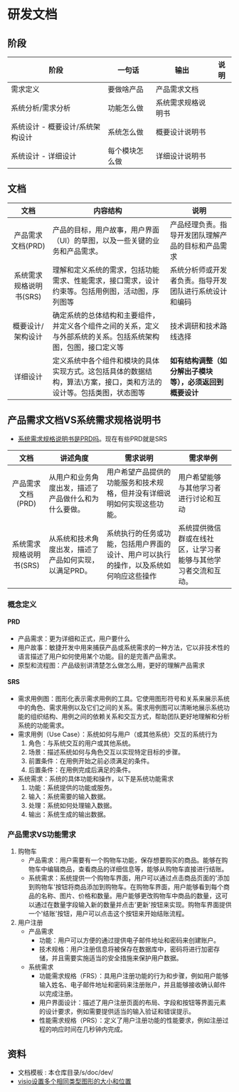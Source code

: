 # 研发文档

## 阶段
| 阶段 | 一句话 | 输出 | 说明 |
| - | - | - | - |
| 需求定义 | 要做啥产品 | 产品需求文档 |  |
| 系统分析/需求分析 | 功能怎么做 | 系统需求规格说明书 |  |
| 系统设计 - 概要设计/系统架构设计 | 系统怎么做 | 概要设计说明书 |  |
| 系统设计 - 详细设计 | 每个模块怎么做 | 详细设计说明书 |  |

## 文档
| 文档 | 内容结构 | 说明 |
| :-: | - | - |
| 产品需求文档(PRD) | 产品的目标，用户故事，用户界面（UI）的草图，以及一些关键的业务和产品需求。 | 产品经理负责。指导开发团队理解产品的目标和产品需求 |
| 系统需求规格说明书(SRS) | 理解和定义系统的需求，包括功能需求、性能需求，接口需求，设计约束等。包括用例图，活动图，序列图等 | 系统分析师或开发者负责。指导开发团队进行系统设计和编码 |
| 概要设计/架构设计 | 确定系统的总体结构和主要组件，并定义各个组件之间的关系，定义与外部系统的关系。包括系统架构图，包图，接口定义等 | 技术调研和技术路线选择 |
| 详细设计 | 定义系统中各个组件和模块的具体实现方式。这包括具体的数据结构，算法\方案，接口，类和方法的设计等。包括类图，状态图等 | **如有结构调整（如分解出子模块等），必须返回到概要设计** |

## 产品需求文档VS系统需求规格说明书
* [系统需求规格说明书是PRD吗](https://zhuanlan.zhihu.com/p/59363702)。现在有些PRD就是SRS

| 文档 | 讲述角度 | 需求说明 |需求举例 |
| :-: | - | - | - |
| 产品需求文档(PRD) | 从用户和业务角度出发，描述了产品做什么和为什么要做。 | 用户希望产品提供的功能服务和技术规格，但并没有详细说明如何实现这些功能。 | 用户希望能够与其他学习者进行讨论和互动 |
| 系统需求规格说明书(SRS) | 从系统和技术角度出发，描述了产品如何实现，以满足PRD。 | 系统执行的任务或功能，包括用户界面的设计、用户可以执行的操作，以及系统如何响应这些操作 | 系统提供微信群或在线社区，让学习者能够与其他学习者交流和互动。 |

### 概念定义
#### PRD
* 产品需求：更为详细和正式，用户要什么
* 用户故事：敏捷开发中用来捕获产品或系统需求的一种方法，它以非技术性的语言描述了用户如何使用某个功能。目的是完善产品需求。
* 原型和流程图：产品级别讲清楚怎么做怎么用，更好的理解产品需求

#### SRS
* 需求用例图：图形化表示需求用例的工具。它使用图形符号和关系来展示系统中的角色、需求用例以及它们之间的关系。需求用例图可以清晰地展示系统功能的组织结构、用例之间的依赖关系和交互方式，帮助团队更好地理解和分析系统的功能需求。
* 需求用例（Use Case）：系统如何与用户（或其他系统）交互的系统行为
    1. 角色：与系统交互的用户或其他系统。
    1. 场景：描述系统如何与角色交互以实现特定目标的步骤。
    1. 前置条件：在用例开始之前必须满足的条件。
    1. 后置条件：在用例完成后满足的条件。
* 系统需求：系统的具体功能和操作，以下是系统功能需求
    1. 功能：系统提供的功能或服务。
    1. 输入：系统需要的输入数据。
    1. 处理：系统如何处理输入数据。
    1. 输出：系统生成的输出数据。

### 产品需求VS功能需求
1. 购物车
    * 产品需求：用户需要有一个购物车功能，保存想要购买的商品。能够在购物车中编辑商品，查看商品的详细信息等，能够从购物车直接进行结账。
    * 系统需求：系统提供一个购物车界面，用户可以通过点击商品页面的'添加到购物车'按钮将商品添加到购物车。在购物车界面，用户能够看到每个商品的名称、图片、价格和数量。用户能够更改购物车中商品的数量，这可以通过在数量字段输入新的数量并点击'更新'按钮来实现。购物车界面提供一个'结账'按钮，用户可以点击这个按钮来开始结账流程。
1. 用户注册
    * 产品需求
      * 功能：用户可以方便的通过提供电子邮件地址和密码来创建账户。
      * 技术规格：用户注册信息将被保存在数据库中，密码将进行加密存储，并且需要实施适当的安全措施来保护用户数据。
    * 系统需求
      * 功能需求规格（FRS）：具用户注册功能的行为和步骤，例如用户能够输入姓名、电子邮件地址和密码来注册账户，并且能够接收确认邮件以完成注册。
      * 用户界面设计：描述了用户注册页面的布局、字段和按钮等界面元素的设计要求，例如需要提供适当的输入验证和错误提示。
      * 性能需求规格（PRS）：定义了用户注册功能的性能要求，例如注册过程的响应时间在几秒钟内完成。

## 资料
* 文档模板 : 本仓库目录/s/doc/dev/
* [visio设置多个相同类型图形的大小和位置](https://blog.csdn.net/jhsword/article/details/105301529)
